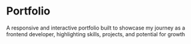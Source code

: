 # Portfolio
A responsive and interactive portfolio built to showcase my journey as a frontend developer, highlighting skills, projects, and potential for growth
